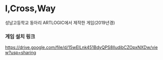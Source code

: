 # I,Cross,Way
 성남고등학교 동아리 ARTLOGIC에서 제작한 게임(2019년경)


### 게임 설치 링크

https://drive.google.com/file/d/15wElLnk451BdyQPS8lludibCZOpxNXDw/view?usp=sharing
